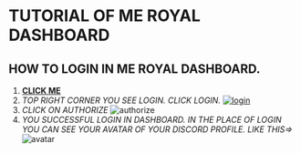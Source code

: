 # TUTORIAL OF ME ROYAL DASHBOARD

## **HOW TO LOGIN IN ME ROYAL DASHBOARD.**

1) **[CLICK ME](https://meroyalbot.xyz)**
2) *TOP RIGHT CORNER YOU SEE LOGIN. CLICK LOGIN.*
[![login](https://cdn.discordapp.com/attachments/796673457973624843/808258246937673740/IMG_20210208_140957.jpg)](https://meroyalbot.xyz)
3) *CLICK ON AUTHORIZE*
![authorize](https://cdn.discordapp.com/attachments/796673457973624843/808264103579615262/IMG_20210208_144229.jpg)
4) *YOU SUCCESSFUL LOGIN IN DASHBOARD. IN THE PLACE OF LOGIN YOU CAN SEE YOUR AVATAR OF YOUR DISCORD PROFILE. LIKE THIS=>*
![avatar]()

